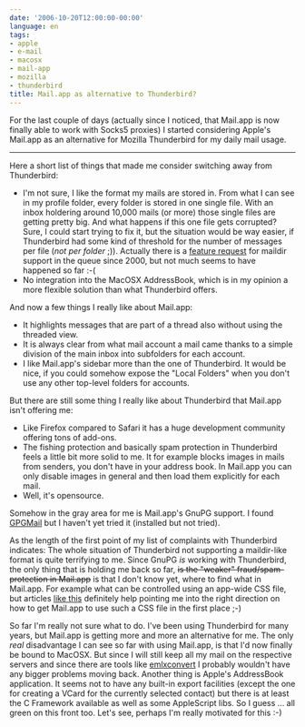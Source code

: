 ```yaml
---
date: '2006-10-20T12:00:00-00:00'
language: en
tags:
- apple
- e-mail
- macosx
- mail-app
- mozilla
- thunderbird
title: Mail.app as alternative to Thunderbird?
---
```



<img src="http://zerokspot.com/uploads/inbox_horror.png" class="left" alt=""/>For the last couple of days (actually since I noticed, that Mail.app is now finally able to work with Socks5 proxies) I started considering Apple's Mail.app as an alternative for Mozilla Thunderbird for my daily mail usage. 



-------------------------------



Here a short list of things that made me consider switching away from Thunderbird:

* I'm not sure, I like the format my mails are stored in. From what I can see in my profile folder, every folder is stored in one single file. With an inbox holdering around 10,000 mails (or more) those single files are getting pretty big. And what happens if this one file gets corrupted? Sure, I could start trying to fix it, but the situation would be way easier, if Thunderbird had some kind of threshold for the number of messages per file (_not per folder_ ;)). Actually there is a [feature request](https://bugzilla.mozilla.org/show_bug.cgi?id=58308) for maildir support in the queue since 2000, but not much seems to have happened so far :-(
* No integration into the MacOSX AddressBook, which is in my opinion a more flexible solution than what Thunderbird offers.

And now a few things I really like about Mail.app:

* It highlights messages that are part of a thread also without using the threaded view.
* It is always clear from what mail account a mail came thanks to a simple division of the main inbox into subfolders for each account.
* I like Mail.app's sidebar more than the one of Thunderbird. It would be nice, if you could somehow expose the "Local Folders" when you don't use any other top-level folders for accounts.

But there are still some thing I really like about Thunderbird that Mail.app isn't offering me:

* Like Firefox compared to Safari it has a huge development community offering tons of add-ons. 
* The fishing protection and basically spam protection in Thunderbird feels a little bit more solid to me. It for example blocks images in mails from senders, you don't have in your address book. In Mail.app you can only disable images in general and then load them explicitly for each mail.
* Well, it's opensource.

Somehow in the gray area for me is Mail.app's GnuPG support. I found [GPGMail](http://www.sente.ch/software/GPGMail/English.lproj/GPGMail.html) but I haven't yet tried it (installed but not tried). 

As the length of the first point of my list of complaints with Thunderbird indicates: The whole situation of Thunderbird not supporting a maildir-like format is quite terrifying to me. Since GnuPG _is_ working with Thunderbird, the only thing that is holding me back so far, <s>is the "weaker" fraud/spam-protection in Mail.app</s> is that I don't know yet, where to find what in Mail.app. For example what can be controlled using an app-wide CSS file, but articles [like this](http://www.macosxhints.com/article.php?story=20040219094626558) definitely help pointing me into the right direction on how to get Mail.app to use such a CSS file in the first place ;-)


So far I'm really not sure what to do. I've been using Thunderbird for many years, but Mail.app is getting more and more an alternative for me. The only _real_ disadvantage I can see so far with using Mail.app, is that I'd now finally be bound to MacOSX. But since I will still keep all my mail on the respective servers and since there are tools like [emlxconvert](http://www.cosmicsoft.net/emlxconvert.html) I probably wouldn't have any bigger problems moving back. Another thing is Apple's AddressBook application. It seems not to have any built-in export facilities (except the one for creating a VCard for the currently selected contact) but there is at least the C Framework available as well as some AppleScript libs. So I guess ... all green on this front too. Let's see, perhaps I'm really motivated for this :-)
